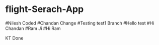 # flight-Serach-App

#Nilesh Coded
#Chandan Change
#Testing test1 Branch
#Hello test
#Hi Chandan
#Ram Ji
#Hi Ram

KT Done

